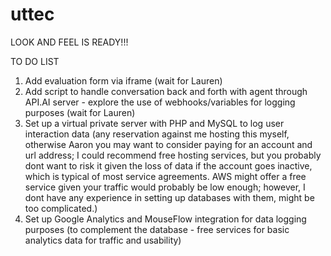 # uttec

LOOK AND FEEL IS READY!!!

TO DO LIST

1) Add evaluation form via iframe (wait for Lauren)
2) Add script to handle conversation back and forth with agent through API.AI server - explore the use of webhooks/variables for logging purposes (wait for Lauren)
3) Set up a virtual private server with PHP and MySQL to log user interaction data (any reservation against me hosting this myself, otherwise Aaron you may want to consider paying for an account and url address; I could recommend free hosting services, but you probably dont want to risk it given the loss of data if the account goes inactive, which is typical of most service agreements. AWS might offer a free service given your traffic would probably be low enough; however, I dont have any experience in setting up databases with them, might be too complicated.)
4) Set up Google Analytics and MouseFlow integration for data logging purposes (to complement the database - free services for basic analytics data for traffic and usability)
